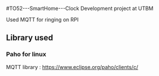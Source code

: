 #TO52---SmartHome---Clock
Development project at UTBM

Used MQTT for ringing on RPI


## Library used
### Paho for linux
MQTT library : https://www.eclipse.org/paho/clients/c/


